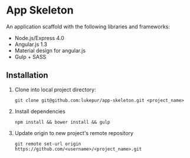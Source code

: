 App Skeleton
============

An application scaffold with the following libraries and frameworks:

* Node.js/Express 4.0
* Angular.js 1.3
* Material design for angular.js
* Gulp + SASS

Installation
------------

1. Clone into local project directory:

    `git clone git@github.com:lukepur/app-skeleton.git <project_name>`

2. Install dependencies

    `npm install && bower install && gulp`

3. Update origin to new project's remote repository

    `git remote set-url origin https://github.com/<username>/<project_name>.git`
